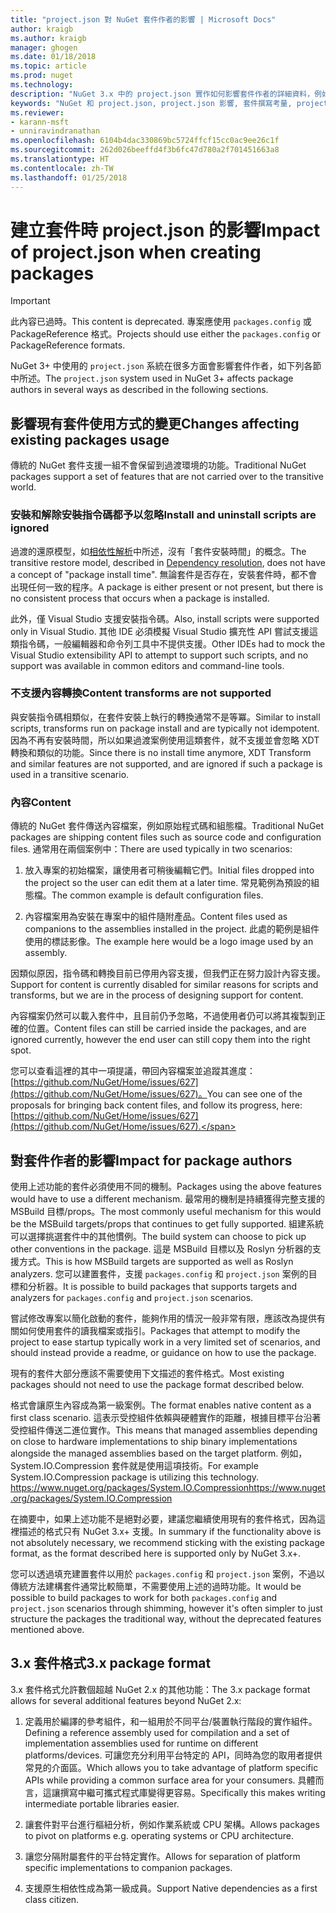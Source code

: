 ```yaml
---
title: "project.json 對 NuGet 套件作者的影響 | Microsoft Docs"
author: kraigb
ms.author: kraigb
manager: ghogen
ms.date: 01/18/2018
ms.topic: article
ms.prod: nuget
ms.technology: 
description: "NuGet 3.x 中的 project.json 實作如何影響套件作者的詳細資料，例如不支援的功能、內容以及套件格式。"
keywords: "NuGet 和 project.json, project.json 影響, 套件撰寫考量, project.json 功能"
ms.reviewer:
- karann-msft
- unniravindranathan
ms.openlocfilehash: 6104b4dac330869bc5724ffcf15cc0ac9ee26c1f
ms.sourcegitcommit: 262d026beeffd4f3b6fc47d780a2f701451663a8
ms.translationtype: HT
ms.contentlocale: zh-TW
ms.lasthandoff: 01/25/2018
---
```

# <a name="impact-of-projectjson-when-creating-packages"></a><span data-ttu-id="82d9d-104">建立套件時 project.json 的影響</span><span class="sxs-lookup"><span data-stu-id="82d9d-104">Impact of project.json when creating packages</span></span>

> [!Important]
> <span data-ttu-id="82d9d-105">此內容已過時。</span><span class="sxs-lookup"><span data-stu-id="82d9d-105">This content is deprecated.</span></span> <span data-ttu-id="82d9d-106">專案應使用 `packages.config` 或 PackageReference 格式。</span><span class="sxs-lookup"><span data-stu-id="82d9d-106">Projects should use either the `packages.config` or PackageReference formats.</span></span>

<span data-ttu-id="82d9d-107">NuGet 3+ 中使用的 `project.json` 系統在很多方面會影響套件作者，如下列各節中所述。</span><span class="sxs-lookup"><span data-stu-id="82d9d-107">The `project.json` system used in NuGet 3+ affects package authors in several ways as described in the following sections.</span></span>

## <a name="changes-affecting-existing-packages-usage"></a><span data-ttu-id="82d9d-108">影響現有套件使用方式的變更</span><span class="sxs-lookup"><span data-stu-id="82d9d-108">Changes affecting existing packages usage</span></span>

<span data-ttu-id="82d9d-109">傳統的 NuGet 套件支援一組不會保留到過渡環境的功能。</span><span class="sxs-lookup"><span data-stu-id="82d9d-109">Traditional NuGet packages support a set of features that are not carried over to the transitive world.</span></span>

### <a name="install-and-uninstall-scripts-are-ignored"></a><span data-ttu-id="82d9d-110">安裝和解除安裝指令碼都予以忽略</span><span class="sxs-lookup"><span data-stu-id="82d9d-110">Install and uninstall scripts are ignored</span></span>

<span data-ttu-id="82d9d-111">過渡的還原模型，如[相依性解析](../consume-packages/dependency-resolution.md#dependency-resolution-with-packagereference)中所述，沒有「套件安裝時間」的概念。</span><span class="sxs-lookup"><span data-stu-id="82d9d-111">The transitive restore model, described in [Dependency resolution](../consume-packages/dependency-resolution.md#dependency-resolution-with-packagereference), does not have a concept of "package install time".</span></span> <span data-ttu-id="82d9d-112">無論套件是否存在，安裝套件時，都不會出現任何一致的程序。</span><span class="sxs-lookup"><span data-stu-id="82d9d-112">A package is either present or not present, but there is no consistent process that occurs when a package is installed.</span></span>

<span data-ttu-id="82d9d-113">此外，僅 Visual Studio 支援安裝指令碼。</span><span class="sxs-lookup"><span data-stu-id="82d9d-113">Also, install scripts were supported only in Visual Studio.</span></span> <span data-ttu-id="82d9d-114">其他 IDE 必須模擬 Visual Studio 擴充性 API 嘗試支援這類指令碼，一般編輯器和命令列工具中不提供支援。</span><span class="sxs-lookup"><span data-stu-id="82d9d-114">Other IDEs had to mock the Visual Studio extensibility API to attempt to support such scripts, and no support was available in common editors and command-line tools.</span></span>

### <a name="content-transforms-are-not-supported"></a><span data-ttu-id="82d9d-115">不支援內容轉換</span><span class="sxs-lookup"><span data-stu-id="82d9d-115">Content transforms are not supported</span></span>

<span data-ttu-id="82d9d-116">與安裝指令碼相類似，在套件安裝上執行的轉換通常不是等冪。</span><span class="sxs-lookup"><span data-stu-id="82d9d-116">Similar to install scripts, transforms run on package install and are typically not idempotent.</span></span> <span data-ttu-id="82d9d-117">因為不再有安裝時間，所以如果過渡案例使用這類套件，就不支援並會忽略 XDT 轉換和類似的功能。</span><span class="sxs-lookup"><span data-stu-id="82d9d-117">Since there is no install time anymore, XDT Transform and similar features are not supported, and are ignored if such a package is used in a transitive scenario.</span></span>

### <a name="content"></a><span data-ttu-id="82d9d-118">內容</span><span class="sxs-lookup"><span data-stu-id="82d9d-118">Content</span></span>

<span data-ttu-id="82d9d-119">傳統的 NuGet 套件傳送內容檔案，例如原始程式碼和組態檔。</span><span class="sxs-lookup"><span data-stu-id="82d9d-119">Traditional NuGet packages are shipping content files such as source code and configuration files.</span></span> <span data-ttu-id="82d9d-120">通常用在兩個案例中：</span><span class="sxs-lookup"><span data-stu-id="82d9d-120">There are used typically in two scenarios:</span></span>

1. <span data-ttu-id="82d9d-121">放入專案的初始檔案，讓使用者可稍後編輯它們。</span><span class="sxs-lookup"><span data-stu-id="82d9d-121">Initial files dropped into the project so the user can edit them at a later time.</span></span> <span data-ttu-id="82d9d-122">常見範例為預設的組態檔。</span><span class="sxs-lookup"><span data-stu-id="82d9d-122">The common example is default configuration files.</span></span>

1. <span data-ttu-id="82d9d-123">內容檔案用為安裝在專案中的組件隨附產品。</span><span class="sxs-lookup"><span data-stu-id="82d9d-123">Content files used as companions to the assemblies installed in the project.</span></span> <span data-ttu-id="82d9d-124">此處的範例是組件使用的標誌影像。</span><span class="sxs-lookup"><span data-stu-id="82d9d-124">The example here would be a logo image used by an assembly.</span></span>

<span data-ttu-id="82d9d-125">因類似原因，指令碼和轉換目前已停用內容支援，但我們正在努力設計內容支援。</span><span class="sxs-lookup"><span data-stu-id="82d9d-125">Support for content is currently disabled for similar reasons for scripts and transforms, but we are in the process of designing support for content.</span></span>

<span data-ttu-id="82d9d-126">內容檔案仍然可以載入套件中，且目前仍予忽略，不過使用者仍可以將其複製到正確的位置。</span><span class="sxs-lookup"><span data-stu-id="82d9d-126">Content files can still be carried inside the packages, and are ignored currently, however the end user can still copy them into the right spot.</span></span>

<span data-ttu-id="82d9d-127">您可以查看這裡的其中一項提議，帶回內容檔案並追蹤其進度：[https://github.com/NuGet/Home/issues/627](https://github.com/NuGet/Home/issues/627)。</span><span class="sxs-lookup"><span data-stu-id="82d9d-127">You can see one of the proposals for bringing back content files, and follow its progress, here: [https://github.com/NuGet/Home/issues/627](https://github.com/NuGet/Home/issues/627).</span></span>

## <a name="impact-for-package-authors"></a><span data-ttu-id="82d9d-128">對套件作者的影響</span><span class="sxs-lookup"><span data-stu-id="82d9d-128">Impact for package authors</span></span>

<span data-ttu-id="82d9d-129">使用上述功能的套件必須使用不同的機制。</span><span class="sxs-lookup"><span data-stu-id="82d9d-129">Packages using the above features would have to use a different mechanism.</span></span> <span data-ttu-id="82d9d-130">最常用的機制是持續獲得完整支援的 MSBuild 目標/props。</span><span class="sxs-lookup"><span data-stu-id="82d9d-130">The most commonly useful mechanism for this would be the MSBuild targets/props that continues to get fully supported.</span></span> <span data-ttu-id="82d9d-131">組建系統可以選擇挑選套件中的其他慣例。</span><span class="sxs-lookup"><span data-stu-id="82d9d-131">The build system can choose to pick up other conventions in the package.</span></span> <span data-ttu-id="82d9d-132">這是 MSBuild 目標以及 Roslyn 分析器的支援方式。</span><span class="sxs-lookup"><span data-stu-id="82d9d-132">This is how MSBuild targets are supported as well as Roslyn analyzers.</span></span> <span data-ttu-id="82d9d-133">您可以建置套件，支援 `packages.config` 和 `project.json` 案例的目標和分析器。</span><span class="sxs-lookup"><span data-stu-id="82d9d-133">It is possible to build packages that supports targets and analyzers for `packages.config` and `project.json` scenarios.</span></span>

<span data-ttu-id="82d9d-134">嘗試修改專案以簡化啟動的套件，能夠作用的情況一般非常有限，應該改為提供有關如何使用套件的讀我檔案或指引。</span><span class="sxs-lookup"><span data-stu-id="82d9d-134">Packages that attempt to modify the project to ease startup typically work in a very limited set of scenarios, and should instead provide a readme, or guidance on how to use the package.</span></span>

<span data-ttu-id="82d9d-135">現有的套件大部分應該不需要使用下文描述的套件格式。</span><span class="sxs-lookup"><span data-stu-id="82d9d-135">Most existing packages should not need to use the package format described below.</span></span>

<span data-ttu-id="82d9d-136">格式會讓原生內容成為第一級案例。</span><span class="sxs-lookup"><span data-stu-id="82d9d-136">The format enables native content as a first class scenario.</span></span> <span data-ttu-id="82d9d-137">這表示受控組件依賴與硬體實作的距離，根據目標平台沿著受控組件傳送二進位實作。</span><span class="sxs-lookup"><span data-stu-id="82d9d-137">This means that managed assemblies depending on close to hardware implementations to ship binary implementations alongside the managed assemblies based on the target platform.</span></span> <span data-ttu-id="82d9d-138">例如，System.IO.Compression 套件就是使用這項技術。</span><span class="sxs-lookup"><span data-stu-id="82d9d-138">For example System.IO.Compression package is utilizing this technology.</span></span> [<span data-ttu-id="82d9d-139">https://www.nuget.org/packages/System.IO.Compression</span><span class="sxs-lookup"><span data-stu-id="82d9d-139">https://www.nuget.org/packages/System.IO.Compression</span></span>](https://www.nuget.org/packages/System.IO.Compression)

<span data-ttu-id="82d9d-140">在摘要中，如果上述功能不是絕對必要，建議您繼續使用現有的套件格式，因為這裡描述的格式只有 NuGet 3.x+ 支援。</span><span class="sxs-lookup"><span data-stu-id="82d9d-140">In summary if the functionality above is not absolutely necessary, we recommend sticking with the existing package format, as the format described here is supported only by NuGet 3.x+.</span></span>

<span data-ttu-id="82d9d-141">您可以透過填充建置套件以用於 `packages.config` 和 `project.json` 案例，不過以傳統方法建構套件通常比較簡單，不需要使用上述的過時功能。</span><span class="sxs-lookup"><span data-stu-id="82d9d-141">It would be possible to build packages to work for both `packages.config` and `project.json` scenarios through shimming, however it's often simpler to just structure the packages the traditional way, without the deprecated features mentioned above.</span></span>

## <a name="3x-package-format"></a><span data-ttu-id="82d9d-142">3.x 套件格式</span><span class="sxs-lookup"><span data-stu-id="82d9d-142">3.x package format</span></span>

<span data-ttu-id="82d9d-143">3.x 套件格式允許數個超越 NuGet 2.x 的其他功能：</span><span class="sxs-lookup"><span data-stu-id="82d9d-143">The 3.x package format allows for several additional features beyond NuGet 2.x:</span></span>

1. <span data-ttu-id="82d9d-144">定義用於編譯的參考組件，和一組用於不同平台/裝置執行階段的實作組件。</span><span class="sxs-lookup"><span data-stu-id="82d9d-144">Defining a reference assembly used for compilation and a set of implementation assemblies used for runtime on different platforms/devices.</span></span> <span data-ttu-id="82d9d-145">可讓您充分利用平台特定的 API，同時為您的取用者提供常見的介面區。</span><span class="sxs-lookup"><span data-stu-id="82d9d-145">Which allows you to take advantage of platform specific APIs while providing a common surface area for your consumers.</span></span> <span data-ttu-id="82d9d-146">具體而言，這讓撰寫中繼可攜式程式庫變得更容易。</span><span class="sxs-lookup"><span data-stu-id="82d9d-146">Specifically this makes writing intermediate portable libraries easier.</span></span>

1. <span data-ttu-id="82d9d-147">讓套件對平台進行樞紐分析，例如作業系統或 CPU 架構。</span><span class="sxs-lookup"><span data-stu-id="82d9d-147">Allows packages to pivot on platforms e.g. operating systems or CPU architecture.</span></span>

1. <span data-ttu-id="82d9d-148">讓您分隔附屬套件的平台特定實作。</span><span class="sxs-lookup"><span data-stu-id="82d9d-148">Allows for separation of platform specific implementations to companion packages.</span></span>

1. <span data-ttu-id="82d9d-149">支援原生相依性成為第一級成員。</span><span class="sxs-lookup"><span data-stu-id="82d9d-149">Support Native dependencies as a first class citizen.</span></span>